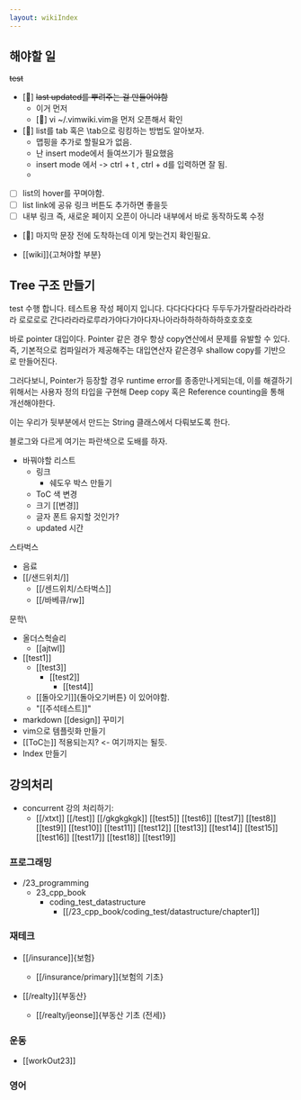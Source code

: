```yaml
---
layout: wikiIndex
---
```


## 해야할 일
~~test~~

- [🌲] ~~last updated를 뿌려주는 걸 만들어야함~~
  - 이거 먼저
  - [🌲] vi ~/.vimwiki.vim을 먼저 오픈해서 확인
- [🌲] list를 tab 혹은 \\tab으로 링킹하는 방법도 알아보자.
  - 맵핑을 추가로 할필요가 없음.
  - 난 insert mode에서 들여쓰기가 필요했음
  - insert mode 에서 -> ctrl + t , ctrl + d를 입력하면 잘 됨.
  - 
- [ ] list의 hover를 꾸며야함.
- [ ] list link에 공유 링크 버튼도 추가하면 좋을듯
- [ ] 내부 링크 즉, 새로운 페이지 오픈이 아니라 내부에서 바로 동작하도록 수정
- [🌱] 마지막 문장 전에 도착하는데 이게 맞는건지 확인필요.

* [[wiki]]{고쳐야할 부분}

## Tree 구조 만들기

test 수행 합니다. 테스트용 작성 페이지 입니다. 다다다다다다 두두두가가랄라라라라라라 로로로로 간다라라라로루라가야다갸아다자나아라하하하하하하호호호호

바로 pointer 대입이다. Pointer 같은 경우 항상 copy연산에서 문제를 유발할 수 있다. 즉, 기본적으로 컴파일러가 제공해주는 대입연산자 같은경우 shallow copy를 기반으로 만들어진다.

그러다보니, Pointer가 등장할 경우 runtime error를 종종만나게되는데, 이를 해결하기 위해서는 사용자 정의 타입을 구현해 Deep copy 혹은 Reference counting을 통해 개선해야한다.

이는 우리가 뒷부분에서 만드는 String 클래스에서 다뤄보도록 한다.

블로그와 다르게 여기는 파란색으로 도배를 하자.
* 바꿔야할 리스트
  * 링크
    * 쉐도우 박스 만들기
  * ToC 색 변경
  * 크기 [[변경]]
  * 글자 폰트 유지할 것인가?
  * updated 시간

스타벅스
* 음료
* [[/샌드위치/]]
  * [[/센드위치/스타벅스]]
  * [[/바베큐/rw]]

문학\
* 올더스헉슬리
  * [[ajtwl]]
* [[test1]]
  * [[test3]] 
    * [[test2]]
      * [[test4]] 
  * [[돌아오기]]{돌아오기버튼} 이 있어야함.
  * "\[[주석테스트]]"
* markdown [[design]] 꾸미기
* vim으로 템플릿화 만들기
* [[ToC는]] 적용되는지? <- 여기까지는 될듯.
* Index 만들기

## 강의처리
* concurrent 강의 처리하기:
  * [[/xtxt]] 
[[/test]]
[[/gkgkgkgk]]
[[test5]]
[[test6]]
[[test7]]
[[test8]]
[[test9]]
[[test10]]
[[test11]]
[[test12]]
[[test13]]
[[test14]]
[[test15]]
[[test16]]
[[test17]]
[[test18]]
[[test19]]

### 프로그래밍
* /23_programming
  * 23_cpp_book
    * coding_test_datastructure
      * [[/23_cpp_book/coding_test/datastructure/chapter1]]

### 재테크
* [[/insurance]]{보험}
  * [[/insurance/primary]]{보험의 기초}

* [[/realty]]{부동산}
  * [[/realty/jeonse]]{부동산 기초 (전세)}
  
  
### 운동
* [[workOut23]]

### 영어
